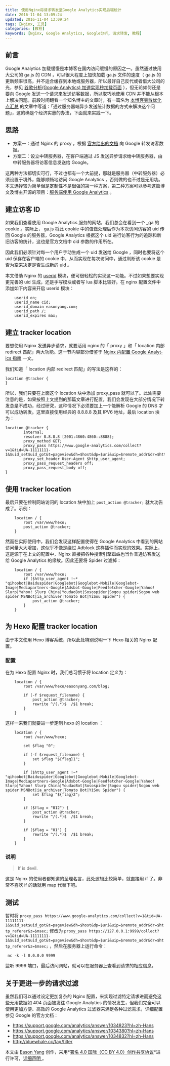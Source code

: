 ```yaml
---
title: 使用Nginx将请求转发至Google Analytics实现后端统计
date: 2016-11-04 13:09:24
updated: 2016-11-04 13:09:24
tags: [Nginx, 工具]
categories: [教程]
keywords: [Nginx, Google Analytics, Google分析, 请求转发, 教程]
---
```


## 前言

Google Analytics 加载缓慢是本博客在国内访问缓慢的原因之一。虽然通过使用大公司的 ga.js 的 CDN ，可以很大程度上加快加载 ga.js 文件的速度（ ga.js 的更新频率很高，并不适合缓存到本地或服务器，所以最好自己反代或者借大公司的光，参见 [谷歌分析(Google Analytics) 加速实现秒加载页面](https://joway.wang/posts/Hexo/2016-05-15-Google-Analytics.html) ），但无论如何还是要向 Google 发送一个请求来发送访客数据，所以取巧地使用 CDN 并不能从根本上解决问题。前段时间翻看一个知名博主的文章时，有一篇名为 [本博客零散优化点汇总](https://imququ.com/post/summary-of-my-blog-optimization.html) 的文章中写道：「通过服务器端异步发送统计数据的方式来解决这个问题」，这的确是个经济实惠的办法，下面就来实践一下。

## 思路

- 方案一：通过 Nginx 的 proxy ，根据 [官方给出的文档](https://developers.google.com/analytics/devguides/collection/protocol/v1/reference) 向 Google 转发访客数据。
- 方案二：设立中转服务器，在客户端通过 JS 发送异步请求给中转服务器，由中转服务器将访客信息发送给 Google。

这两种方法都切实可行，不过也都有一个大前提，那就是服务器（中转服务器）必须设置于境外，能够顺畅地访问 Google Analytics ，否则做的也不过是无用功。本文选择较为简单但是定制性不是很强的第一种方案，第二种方案可以参考这篇博文及博主开源的项目：[服务端使用 Google Analytics](https://blog.alphatr.com/google-analytics-on-server.html) 。<!--more-->

## 建立访客 ID

如果我们查看使用 Google Analytics 服务的网站，我们总会在看到一个 _ga 的 cookie 。实际上， ga.js 将此 cookie 中的值做处理后作为本次访问访客的 uid 传回 Google 的服务器，Google Analytics 根据这个 uid 进行访客行为的追踪和新旧访客的统计，这也是官方文档中 cid 参数的作用所在。

因此我们必须针对每一个用户手动生成一个 uid 发送给 Google ，同时也要将这个 uid 保存在客户端的 cookie 中，从而实现在每次访问中，通过判断该 cookie 是否为空来决定是否生成新的 uid 。

本文借助 Nginx 的 [userid](http://nginx.org/en/docs/http/ngx_http_userid_module.html) 模块，便可很轻松的实现这一功能。不过如果想要实现更完善的 uid 生成，还是手写模块或者写 lua 脚本比较好。在 nginx 配置文件中添加如下内容来开启 userid 模块：

```nginx
    userid on;
    userid_name cid;
    userid_domain easonyang.com;
    userid_path /;
    userid_expires max;
```

## 建立 tracker location

要想使用 Nginx 发送异步请求，就要活用 nginx 的「 proxy 」和「 location 内部 redirect 匹配」两大功能。这一节内容部分借鉴于 [Ng­inx 内配置 Google An­a­lyt­ics 指南](https://darknode.in/network/nginx-google-analytics/) 一文。

我们知道「 location 内部 redirect 匹配」的写法是这样的：

```nginx
location @tracker {
}
```

所以，我们只要在上面这个 location 块中添加 proxy_pass 就可以了。此处需要注意的是，如果按照上文提到的那篇文章进行配置，我们会发现在大部分情况下转发总是不成功，经过研究，这种情况下必须要加上一个能解析 Google 的 DNS 才可以成功转发。这里直接使用经典的 8.8.8.8 及其 IPV6 地址，最后 location 块为： 

```nginx
location @tracker {        
        internal;
        resolver 8.8.8.8 [2001:4860:4860::8888];
        proxy_method GET;
        proxy_pass https://www.google-analytics.com/collect?v=1&tid=UA-11111111-1&$uid_set$uid_got&t=pageview&dh=$host&dp=$uri&uip=$remote_addr&dr=$http_referer&z=$msec;
        proxy_set_header User-Agent $http_user_agent;
        proxy_pass_request_headers off;
        proxy_pass_request_body off;
}
```

## 使用 tracker location

最后只要在控制网站访问的 location 块中加上 `post_action @tracker;` 就大功告成了。示例：

```nginx
    location / {
        root /var/www/hexo;
        post_action @tracker;
    }
```

然而在实际使用中，我们会发现这样配置使得在 Google Analytics 中看到的网站访问量大大增加，这似乎不像是绕过 Adblock 这样插件而实现的效果。实际上，这是源于在上文的配置中，Nginx 直接把各种搜索引擎蜘蛛也当作普通访客发送给 Google Analytics 的缘故。因此还要将 Spider 过滤掉：

```nginx
    location / {
        root /var/www/hexo;
        if ($http_user_agent !~* "qihoobot|Baiduspider|Googlebot|Googlebot-Mobile|Googlebot-Image|Mediapartners-Google|Adsbot-Google|Feedfetcher-Google|Yahoo! Slurp|Yahoo! Slurp China|YoudaoBot|Sosospider|Sogou spider|Sogou web spider|MSNBot|ia_archiver|Tomato Bot|YiSou Spider") {
            post_action @tracker;
        }
    }
```

## 为 Hexo 配置 tracker location

由于本文使用 Hexo 博客系统，所以此处特别说明一下 Hexo 相关的 Nginx 配置。

### 配置

在为 Hexo 配置 Nginx 时，我们总习惯于将 location 定义为：

```nginx
    location / {
        root /var/www/hexo/easonyang.com/blog;                   

        if (-f $request_filename) {                                            
            post_action @tracker;
            rewrite ^/(.*)$  /$1 break;   
        }
    }
```

这样一来我们就要进一步定制 hexo 的 location ：

```nginx
    location / {
        root /var/www/hexo;                   

        set $flag "0";

        if (-f $request_filename) {                                            
            set $flag "${flag}1";
        }   

        if ($http_user_agent !~* "qihoobot|Baiduspider|Googlebot|Googlebot-Mobile|Googlebot-Image|Mediapartners-Google|Adsbot-Google|Feedfetcher-Google|Yahoo! Slurp|Yahoo! Slurp China|YoudaoBot|Sosospider|Sogou spider|Sogou web spider|MSNBot|ia_archiver|Tomato Bot|YiSou Spider") {
            set $flag "${flag}2";
        }

        if ($flag = "012") {
            post_action @tracker;
            rewrite ^/(.*)$  /$1 break;                                    
        }

        if ($flag = "01") {
            rewrite ^/(.*)$  /$1 break;                                    
        }
    }
```

### 说明

> If is devil.

这是 Nginx 的使用者都知道的至理名言，此处逻辑比较简单，就直接用 if 了。非常不喜欢 if 的话就用 map 代替下吧。

## 测试

暂时将 `proxy_pass https://www.google-analytics.com/collect?v=1&tid=UA-11111111-1&$uid_set$uid_got&t=pageview&dh=$host&dp=$uri&uip=$remote_addr&dr=$http_referer&z=$msec;` 修改为 `proxy_pass https://127.0.0.1:9999/collect?v=1&tid=UA-11111111-1&$uid_set$uid_got&t=pageview&dh=$host&dp=$uri&uip=$remote_addr&dr=$http_referer&z=$msec;` ，然后在服务器上运行命令：

```shell
 nc -k -l 0.0.0.0 9999
```

监听 9999 端口，最后访问网站，就可以在服务器上查看到请求的相应信息。

## 关于更进一步的请求过滤

虽然我们可以通过设定更加复杂的 Nginx 配置，来实现过滤特定请求进而避免这些无用数据如 404 页面被发往 Google Analytics 的情况发生，但我们完全可以使用更加方便、高效的 Google Analytics 过滤器来满足各种过滤需求，详细配置参见 Google 的官方文档：

- https://support.google.com/analytics/answer/1034823?hl=zh-Hans
- https://support.google.com/analytics/answer/1034380?hl=zh-Hans
- https://support.google.com/analytics/answer/1034832?hl=zh-Hans
- http://bluewhale.cc/tag/filter

本文由 [Eason Yang](https://easonyang.com) 创作，采用*[署名 4.0 国际（CC BY 4.0）创作共享协议](http://creativecommons.org/licenses/by/4.0/deed.zh)*进行许可，[详细声明 ](https://easonyang.com/about/)。